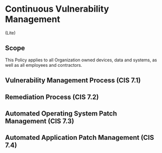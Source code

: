 # Continuous Vulnerability Management
(Lite)
## Scope
This Policy applies to all Organization owned devices, data and systems, as well as all employees and contractors.
## Vulnerability Management Process (CIS 7.1)

## Remediation Process (CIS 7.2)

## Automated Operating System Patch Management (CIS 7.3)

## Automated Application Patch Management (CIS 7.4)

